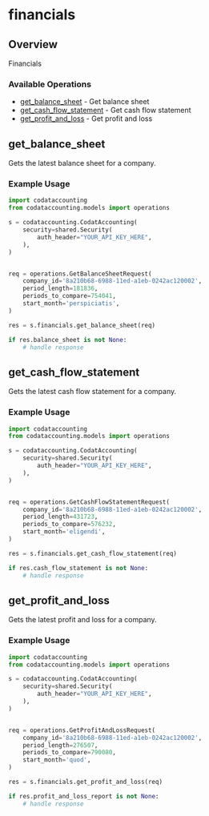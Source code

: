 # financials

## Overview

Financials

### Available Operations

* [get_balance_sheet](#get_balance_sheet) - Get balance sheet
* [get_cash_flow_statement](#get_cash_flow_statement) - Get cash flow statement
* [get_profit_and_loss](#get_profit_and_loss) - Get profit and loss

## get_balance_sheet

Gets the latest balance sheet for a company.

### Example Usage

```python
import codataccounting
from codataccounting.models import operations

s = codataccounting.CodatAccounting(
    security=shared.Security(
        auth_header="YOUR_API_KEY_HERE",
    ),
)


req = operations.GetBalanceSheetRequest(
    company_id='8a210b68-6988-11ed-a1eb-0242ac120002',
    period_length=181836,
    periods_to_compare=754041,
    start_month='perspiciatis',
)

res = s.financials.get_balance_sheet(req)

if res.balance_sheet is not None:
    # handle response
```

## get_cash_flow_statement

Gets the latest cash flow statement for a company.

### Example Usage

```python
import codataccounting
from codataccounting.models import operations

s = codataccounting.CodatAccounting(
    security=shared.Security(
        auth_header="YOUR_API_KEY_HERE",
    ),
)


req = operations.GetCashFlowStatementRequest(
    company_id='8a210b68-6988-11ed-a1eb-0242ac120002',
    period_length=431723,
    periods_to_compare=576232,
    start_month='eligendi',
)

res = s.financials.get_cash_flow_statement(req)

if res.cash_flow_statement is not None:
    # handle response
```

## get_profit_and_loss

Gets the latest profit and loss for a company.

### Example Usage

```python
import codataccounting
from codataccounting.models import operations

s = codataccounting.CodatAccounting(
    security=shared.Security(
        auth_header="YOUR_API_KEY_HERE",
    ),
)


req = operations.GetProfitAndLossRequest(
    company_id='8a210b68-6988-11ed-a1eb-0242ac120002',
    period_length=276507,
    periods_to_compare=790080,
    start_month='quod',
)

res = s.financials.get_profit_and_loss(req)

if res.profit_and_loss_report is not None:
    # handle response
```
